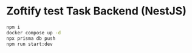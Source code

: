 # Zoftify test Task Backend (NestJS)

```bash
npm i
docker compose up -d
npx prisma db push
npm run start:dev
```